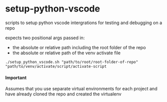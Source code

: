 # setup-python-vscode
scripts to setup python vscode intergrations for testing and debugging on a repo

expects two positional args passed in:
* the absolute or relative path including the root folder of the repo
* the absolute or relative path of the venv activate file

`./setup_python_vscode.sh "path/to/root/root-folder-of-repo" "path/to/venv/activate/script/activate-script`

#### Important
Assumes that you use separate virtual environments for each project and have already cloned the repo and created the virtualenv

